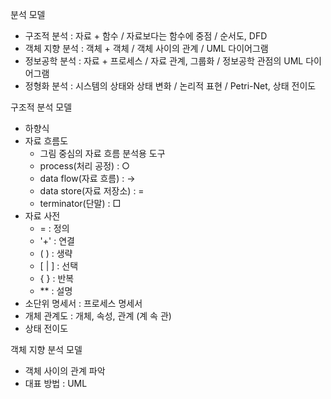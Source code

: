 분석 모델

- 구조적 분석 : 자료 + 함수 / 자료보다는 함수에 중점 / 순서도, DFD
- 객체 지향 분석 : 객체 + 객체 / 객체 사이의 관계 / UML 다이어그램
- 정보공학 분석 : 자료 + 프로세스 / 자료 관계, 그룹화 / 정보공학 관점의 UML 다이어그램
- 정형화 분석 : 시스템의 상태와 상태 변화 / 논리적 표현 / Petri-Net, 상태 전이도

구조적 분석 모델

- 하향식
- 자료 흐름도
    - 그림 중심의 자료 흐름 분석용 도구
    - process(처리 공정) : ○
    - data flow(자료 흐름) : →
    - data store(자료 저장소) : =
    - terminator(단말) : □
- 자료 사전
    - = : 정의
    - '+' : 연결
    - ( ) : 생략
    - [ | ] : 선택
    - { } : 반복
    - ** : 설명
- 소단위 명세서 : 프로세스 명세서
- 개체 관계도 : 개체, 속성, 관계 (계 속 관)
- 상태 전이도

객체 지향 분석 모델

- 객체 사이의 관계 파악
- 대표 방법 : UML